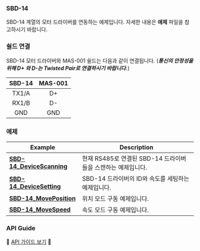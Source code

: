 ### SBD-14

SBD-14 계열의 모터 드라이버를 연동하는 예제입니다. 자세한 내용은 **예제** 파일을 참고하시기 바랍니다.

### 쉴드 연결
SBD-14 모터 드라이버와 MAS-001 쉴드는 다음과 같이 연결됩니다. (***통신의 안정성을 위해 D+ 와 D-는 Twisted Pair로 연결하시기 바랍니다.***)

| SBD-14 | MAS-001 |
|:-----------:|:-----------:|
| TX1/A | D+ |
| RX1/B | D- |
| GND | GND |

### 예제

| Example | Description  |
|-----------|----------------------|
| [**SBD-14_DeviceScanning**](./SBD-14_DeviceScanning) | 현재 RS485로 연결된 SBD-14 드라이버들을 스캔하는 예제입니다. |
| [**SBD-14_DeviceSetting**](./SBD-14_DeviceSetting) | SBD-14 드라이버의 ID와 속도를 세팅하는 예제입니다. |
| [**SBD-14_MovePosition**](./SBD-14_MovePosition) | 위치 모드 구동 예제입니다. |
| [**SBD-14_MoveSpeed**](./SBD-14_MoveSpeed) | 속도 모드 구동 예제입니다. |

### API Guide
:star2: [API 가이드 보기](./SBD14.md) :star2:
